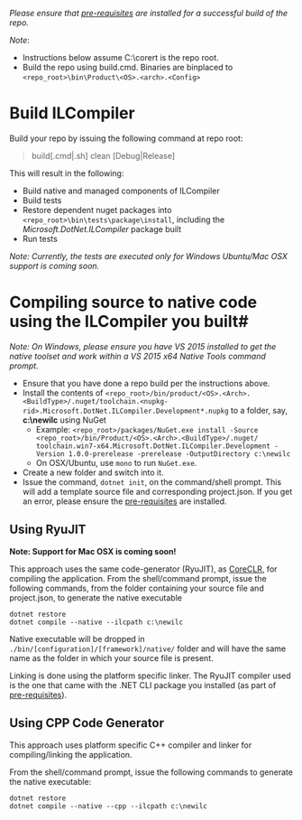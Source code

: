 _Please ensure that [pre-requisites](prerequisites-for-building.md) are installed for a successful build of the repo._

_Note_:

* Instructions below assume C:\corert is the repo root.
* Build the repo using build.cmd. Binaries are binplaced to ```<repo_root>\bin\Product\<OS>.<arch>.<Config>```

# Build ILCompiler #

Build your repo by issuing the following command at repo root:

> build[.cmd|.sh] clean [Debug|Release]

This will result in the following:

- Build native and managed components of ILCompiler
- Build tests
- Restore dependent nuget packages into
`<repo_root>\bin\tests\package\install`, including the *Microsoft.DotNet.ILCompiler* package built
- Run tests

*Note: Currently, the tests are executed only for Windows Ubuntu/Mac OSX support is coming soon.*

# Compiling source to native code using the ILCompiler you built#

*Note: On Windows, please ensure you have VS 2015 installed to get the native toolset and work within a VS 2015 x64 Native Tools command prompt.*

* Ensure that you have done a repo build per the instructions above.
* Install the contents of `<repo_root>/bin/product/<OS>.<Arch>.<BuildType>/.nuget/toolchain.<nupkg-rid>.Microsoft.DotNet.ILCompiler.Development*.nupkg` to a folder, say, **c:\newilc** using NuGet
  * Example: `<repo_root>/packages/NuGet.exe install -Source <repo_root>/bin/Product/<OS>.<Arch>.<BuildType>/.nuget/ toolchain.win7-x64.Microsoft.DotNet.ILCompiler.Development -Version 1.0.0-prerelease -prerelease -OutputDirectory c:\newilc`
  * On OSX/Ubuntu, use `mono` to run `NuGet.exe`.
* Create a new folder and switch into it. 
* Issue the command, `dotnet init`, on the command/shell prompt. This will add a template source file and corresponding project.json. If you get an error, please ensure the [pre-requisites](prerequisites-for-building.md) are installed. 


## Using RyuJIT ##

**Note: Support for Mac OSX is coming soon!**

This approach uses the same code-generator (RyuJIT), as [CoreCLR](https://github.com/dotnet/coreclr), for compiling the application. From the shell/command prompt, issue the following commands, from the folder containing your source file and project.json, to generate the native executable

    dotnet restore
    dotnet compile --native --ilcpath c:\newilc

Native executable will be dropped in `./bin/[configuration]/[framework]/native/` folder and will have the same name as the folder in which your source file is present.

Linking is done using the platform specific linker. The RyuJIT compiler used is the one that came with the .NET CLI package you installed (as part of [pre-requisites](prerequisites-for-building.md)).

## Using CPP Code Generator ##

This approach uses platform specific C++ compiler and linker for compiling/linking the application. 

From the shell/command prompt, issue the following commands to generate the native executable:

    dotnet restore
    dotnet compile --native --cpp --ilcpath c:\newilc
